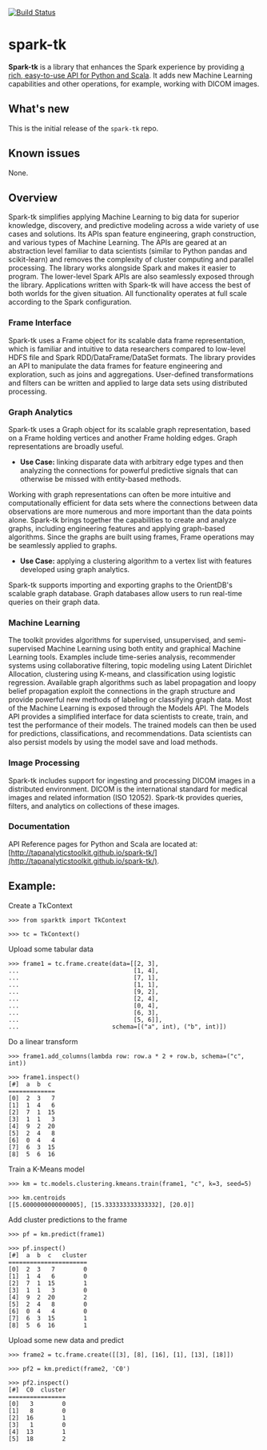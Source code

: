 [![Build Status](https://travis-ci.org/tapanalyticstoolkit/spark-tk.svg?branch=master)](https://travis-ci.org/tapanalyticstoolkit/spark-tk)


# spark-tk

**Spark-tk** is a library that enhances the Spark experience by providing [a rich, easy-to-use API for Python and
Scala](http://trustedanalytics.github.io/spark-tk/).  It adds new Machine Learning capabilities and other operations,
for example, working with DICOM images.

## What's new
This is the initial release of the `spark-tk` repo.

## Known issues
None.


## Overview
Spark-tk simplifies applying Machine Learning to big data for superior knowledge, discovery, and predictive modeling
across a wide variety of use cases and solutions. Its APIs span feature engineering, graph construction, and various
types of Machine Learning. The APIs are geared at an abstraction level familiar to data scientists (similar to Python
pandas and scikit-learn) and removes the complexity of cluster computing and parallel processing.  The library works
alongside Spark and makes it easier to program.  The lower-level Spark APIs are also seamlessly exposed through the
library.  Applications written with Spark-tk will have access the best of both worlds for the given situation.   All
functionality operates at full scale according to the Spark configuration.  

### Frame Interface
Spark-tk uses a Frame object for its scalable data frame representation, which is familiar and intuitive to data
researchers compared to low-level HDFS file and Spark RDD/DataFrame/DataSet formats. The library provides an API to
manipulate the data frames for feature engineering and exploration, such as joins and aggregations. User-defined
transformations and filters can be written and applied to large data sets using distributed processing. 

### Graph Analytics
Spark-tk uses a Graph object for its scalable graph representation, based on a Frame holding vertices and another Frame
holding edges.  Graph representations are broadly useful.

 + **Use Case:** linking disparate data with arbitrary edge types and then analyzing the connections for powerful
  predictive signals that can otherwise be missed with entity-based methods.
 
Working with graph representations can often be more intuitive and computationally efficient for data sets where the
connections between data observations are more numerous and more important than the data points alone.  Spark-tk brings
together the capabilities to create and analyze graphs, including engineering features and applying graph-based
algorithms. Since the graphs are built using frames, Frame operations may be seamlessly applied to graphs.

 + **Use Case:** applying a clustering algorithm to a vertex list with features developed using graph analytics.

Spark-tk supports importing and exporting graphs to the OrientDB's scalable graph database. Graph databases 
allow users to run real-time queries on their graph data.


### Machine Learning
The toolkit provides algorithms for supervised, unsupervised, and semi-supervised Machine Learning using both entity
and graphical Machine Learning tools.  Examples include time-series analysis, recommender systems using collaborative 
filtering, topic modeling using Latent Dirichlet Allocation, clustering using K-means, and classification using logistic regression. 
Available graph algorithms such as label propagation and loopy belief propagation exploit the connections in the graph 
structure and provide powerful new methods of labeling or classifying graph data.  Most of the Machine Learning is exposed 
through the Models API.  The Models API provides a simplified interface for data scientists to create, train, and test the performance
of their models. The trained models can then be used for predictions, classifications, and recommendations. Data scientists can also
persist models by using the model save and load methods.


### Image Processing
Spark-tk includes support for ingesting and processing DICOM images in a distributed environment.  DICOM is the
international standard for medical images and related information (ISO 12052).  Spark-tk provides queries, filters, and
analytics on collections of these images.


### Documentation

API Reference pages for Python and Scala are located at: [http://tapanalyticstoolkit.github.io/spark-tk/](http://tapanalyticstoolkit.github.io/spark-tk/).


## Example:

Create a TkContext

[//]:# "<skip>"

    >>> from sparktk import TkContext
    
    >>> tc = TkContext()
    
[//]:# "</skip>"

Upload some tabular data
    
    >>> frame1 = tc.frame.create(data=[[2, 3],
    ...                                [1, 4],
    ...                                [7, 1],
    ...                                [1, 1],
    ...                                [9, 2],
    ...                                [2, 4],
    ...                                [0, 4],
    ...                                [6, 3],
    ...                                [5, 6]],
    ...                          schema=[("a", int), ("b", int)])
    
    
Do a linear transform
    
    >>> frame1.add_columns(lambda row: row.a * 2 + row.b, schema=("c", int))
    
    >>> frame1.inspect()
    [#]  a  b  c
    =============
    [0]  2  3   7
    [1]  1  4   6
    [2]  7  1  15
    [3]  1  1   3
    [4]  9  2  20
    [5]  2  4   8
    [6]  0  4   4
    [7]  6  3  15
    [8]  5  6  16

Train a K-Means model

    >>> km = tc.models.clustering.kmeans.train(frame1, "c", k=3, seed=5)
  
    >>> km.centroids
    [[5.6000000000000005], [15.333333333333332], [20.0]]

Add cluster predictions to the frame

    >>> pf = km.predict(frame1)

    >>> pf.inspect()
    [#]  a  b  c   cluster
    ======================
    [0]  2  3   7        0
    [1]  1  4   6        0
    [2]  7  1  15        1
    [3]  1  1   3        0
    [4]  9  2  20        2
    [5]  2  4   8        0
    [6]  0  4   4        0
    [7]  6  3  15        1
    [8]  5  6  16        1

Upload some new data and predict

    >>> frame2 = tc.frame.create([[3], [8], [16], [1], [13], [18]])

    >>> pf2 = km.predict(frame2, 'C0')

    >>> pf2.inspect()
    [#]  C0  cluster
    ================
    [0]   3        0
    [1]   8        0
    [2]  16        1
    [3]   1        0
    [4]  13        1
    [5]  18        2

